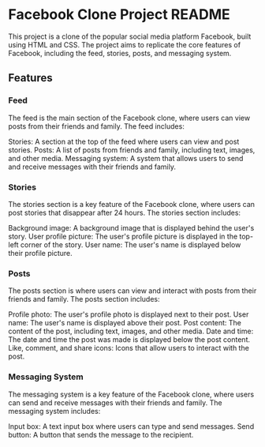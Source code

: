 # Facebook Clone Project README
This project is a clone of the popular social media platform Facebook, built using HTML and CSS. The project aims to replicate the core features of Facebook, including the feed, stories, posts, and messaging system.

## Features
### Feed
The feed is the main section of the Facebook clone, where users can view posts from their friends and family. The feed includes:

Stories: A section at the top of the feed where users can view and post stories.
Posts: A list of posts from friends and family, including text, images, and other media.
Messaging system: A system that allows users to send and receive messages with their friends and family.
### Stories
The stories section is a key feature of the Facebook clone, where users can post stories that disappear after 24 hours. The stories section includes:

Background image: A background image that is displayed behind the user's story.
User profile picture: The user's profile picture is displayed in the top-left corner of the story.
User name: The user's name is displayed below their profile picture.
### Posts
The posts section is where users can view and interact with posts from their friends and family. The posts section includes:

Profile photo: The user's profile photo is displayed next to their post.
User name: The user's name is displayed above their post.
Post content: The content of the post, including text, images, and other media.
Date and time: The date and time the post was made is displayed below the post content.
Like, comment, and share icons: Icons that allow users to interact with the post.
### Messaging System
The messaging system is a key feature of the Facebook clone, where users can send and receive messages with their friends and family. The messaging system includes:

Input box: A text input box where users can type and send messages.
Send button: A button that sends the message to the recipient.
